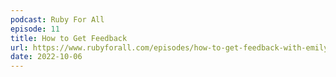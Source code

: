 ```yaml
---
podcast: Ruby For All
episode: 11
title: How to Get Feedback
url: https://www.rubyforall.com/episodes/how-to-get-feedback-with-emily-samp
date: 2022-10-06
---
```


